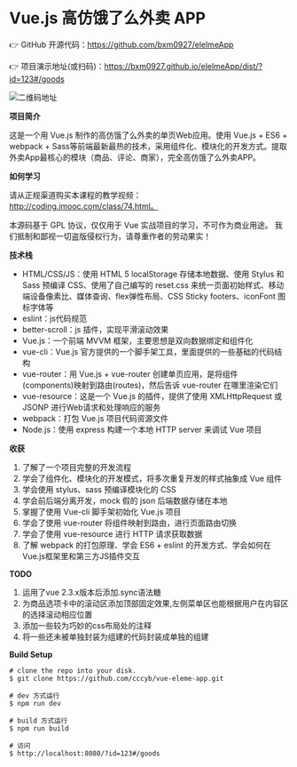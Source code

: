 
# Vue.js 高仿饿了么外卖 APP

👉 GitHub 开源代码：https://github.com/bxm0927/elelmeApp

👉 项目演示地址(或扫码)：https://bxm0927.github.io/elelmeApp/dist/?id=123#/goods

![二维码地址](http://oph264zoo.bkt.clouddn.com/17-6-22/33238756.jpg)

**项目简介**

这是一个用 Vue.js 制作的高仿饿了么外卖的单页Web应用。使用 Vue.js + ES6 + webpack + Sass等前端最新最热的技术，采用组件化、模块化的开发方式。提取外卖App最核心的模块（商品、评论、商家），完全高仿饿了么外卖APP。

**如何学习**

请从正规渠道购买本课程的教学视频： http://coding.imooc.com/class/74.html。

本源码基于 GPL 协议，仅仅用于 Vue 实战项目的学习，不可作为商业用途。 我们抵制和鄙视一切盗版侵权行为，请尊重作者的劳动果实！

**技术栈**

- HTML/CSS/JS：使用 HTML 5 localStorage 存储本地数据、使用 Stylus 和 Sass 预编译 CSS、使用了自己编写的 reset.css 来统一页面初始样式、移动端设备像素比、媒体查询、flex弹性布局、CSS Sticky footers、iconFont 图标字体等
- eslint：js代码规范
- better-scroll：js 插件，实现平滑滚动效果
- Vue.js：一个前端 MVVM 框架，主要思想是双向数据绑定和组件化
- vue-cli：Vue.js 官方提供的一个脚手架工具，里面提供的一些基础的代码结构
- vue-router：用 Vue.js + vue-router 创建单页应用，是将组件(components)映射到路由(routes)，然后告诉 vue-router 在哪里渲染它们
- vue-resource：这是一个 Vue.js 的插件，提供了使用 XMLHttpRequest 或 JSONP 进行Web请求和处理响应的服务
- webpack：打包 Vue.js 项目代码资源文件
- Node.js：使用 express 构建一个本地 HTTP server 来调试 Vue 项目

**收获**

1. 了解了一个项目完整的开发流程
2. 学会了组件化、模块化的开发模式，将多次重复开发的样式抽象成 Vue 组件
3. 学会使用 stylus、sass 预编译模块化的 CSS
4. 学会前后端分离开发，mock 假的 json 后端数据存储在本地
5. 掌握了使用 Vue-cli 脚手架初始化 Vue.js 项目
6. 学会了使用 vue-router 将组件映射到路由，进行页面路由切换
7. 学会了使用 vue-resource 进行 HTTP 请求获取数据
8. 了解 webpack 的打包原理、学会 ES6 + eslint 的开发方式、学会如何在Vue.js框架里和第三方JS插件交互

**TODO**

1. 运用了vue 2.3.x版本后添加.sync语法糖
2. 为商品选项卡中的滚动区添加顶部固定效果,左侧菜单区也能根据用户在内容区的选择滚动相应位置
3. 添加一些较为巧妙的css布局处的注释
4. 将一些还未被单独封装为组建的代码封装成单独的组建

**Build Setup**

```
# clone the repo into your disk.
$ git clone https://github.com/cccyb/vue-eleme-app.git

# dev 方式运行
$ npm run dev

# build 方式运行
$ npm run build

# 访问
$ http://localhost:8080/?id=123#/goods
```
